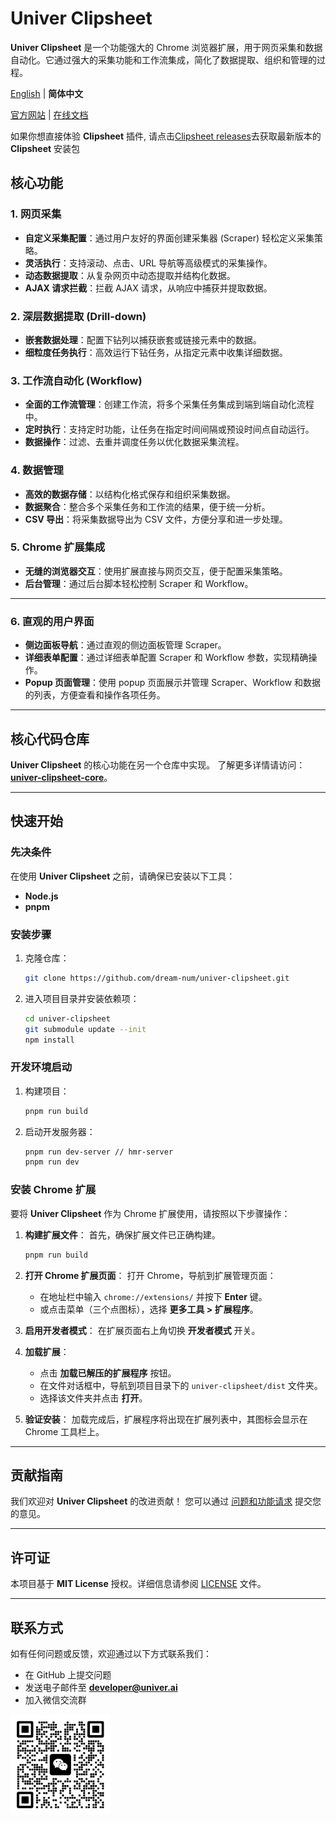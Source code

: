 # Univer Clipsheet

**Univer Clipsheet** 是一个功能强大的 Chrome 浏览器扩展，用于网页采集和数据自动化。它通过强大的采集功能和工作流集成，简化了数据提取、组织和管理的过程。

[English](./README.md) | **简体中文**

[官方网站](https://univer.ai/zh-CN/clip-sheet) | [在线文档](https://dream-num.github.io/univer-clipsheet/#/)

如果你想直接体验 **Clipsheet** 插件, 请点击[Clipsheet releases](https://github.com/dream-num/univer-clipsheet/releases)去获取最新版本的 **Clipsheet** 安装包

## 核心功能

### 1. 网页采集

- **自定义采集配置**：通过用户友好的界面创建采集器 (Scraper) 轻松定义采集策略。
- **灵活执行**：支持滚动、点击、URL 导航等高级模式的采集操作。
- **动态数据提取**：从复杂网页中动态提取并结构化数据。
- **AJAX 请求拦截**：拦截 AJAX 请求，从响应中捕获并提取数据。

### 2. 深层数据提取 (Drill-down)

- **嵌套数据处理**：配置下钻列以捕获嵌套或链接元素中的数据。
- **细粒度任务执行**：高效运行下钻任务，从指定元素中收集详细数据。

### 3. 工作流自动化 (Workflow)

- **全面的工作流管理**：创建工作流，将多个采集任务集成到端到端自动化流程中。
- **定时执行**：支持定时功能，让任务在指定时间间隔或预设时间点自动运行。
- **数据操作**：过滤、去重并调度任务以优化数据采集流程。

### 4. 数据管理

- **高效的数据存储**：以结构化格式保存和组织采集数据。
- **数据聚合**：整合多个采集任务和工作流的结果，便于统一分析。
- **CSV 导出**：将采集数据导出为 CSV 文件，方便分享和进一步处理。

### 5. Chrome 扩展集成

- **无缝的浏览器交互**：使用扩展直接与网页交互，便于配置采集策略。
- **后台管理**：通过后台脚本轻松控制 Scraper 和 Workflow。

---

### 6. 直观的用户界面

- **侧边面板导航**：通过直观的侧边面板管理 Scraper。
- **详细表单配置**：通过详细表单配置 Scraper 和 Workflow 参数，实现精确操作。
- **Popup 页面管理**：使用 popup 页面展示并管理 Scraper、Workflow 和数据的列表，方便查看和操作各项任务。

---

## 核心代码仓库

**Univer Clipsheet** 的核心功能在另一个仓库中实现。
了解更多详情请访问：
**[univer-clipsheet-core](https://github.com/dream-num/univer-clipsheet-core)**。

---

## 快速开始

### 先决条件

在使用 **Univer Clipsheet** 之前，请确保已安装以下工具：

- **Node.js**
- **pnpm**

### 安装步骤

1. 克隆仓库：

   ```bash
   git clone https://github.com/dream-num/univer-clipsheet.git
   ```

2. 进入项目目录并安装依赖项：

   ```bash
   cd univer-clipsheet
   git submodule update --init
   npm install
   ```

### 开发环境启动

1. 构建项目：

   ```bash
   pnpm run build
   ```

2. 启动开发服务器：

   ```bash
   pnpm run dev-server // hmr-server
   pnpm run dev
   ```

### 安装 Chrome 扩展

要将 **Univer Clipsheet** 作为 Chrome 扩展使用，请按照以下步骤操作：

1. **构建扩展文件**：
   首先，确保扩展文件已正确构建。

   ```bash
   pnpm run build
   ```

2. **打开 Chrome 扩展页面**：
   打开 Chrome，导航到扩展管理页面：
   - 在地址栏中输入 `chrome://extensions/` 并按下 **Enter** 键。
   - 或点击菜单（三个点图标），选择 **更多工具 > 扩展程序**。

3. **启用开发者模式**：
   在扩展页面右上角切换 **开发者模式** 开关。

4. **加载扩展**：
   - 点击 **加载已解压的扩展程序** 按钮。
   - 在文件对话框中，导航到项目目录下的 `univer-clipsheet/dist` 文件夹。
   - 选择该文件夹并点击 **打开**。

5. **验证安装**：
   加载完成后，扩展程序将出现在扩展列表中，其图标会显示在 Chrome 工具栏上。

---

## 贡献指南

我们欢迎对 **Univer Clipsheet** 的改进贡献！
您可以通过 [问题和功能请求](https://github.com/dream-num/univer-clipsheet/issues?q=sort%3Aupdated-desc+is%3Aissue+is%3Aopen) 提交您的意见。

---

## 许可证

本项目基于 **MIT License** 授权。详细信息请参阅 [LICENSE](./LICENSE) 文件。

---

## 联系方式

如有任何问题或反馈，欢迎通过以下方式联系我们：

- 在 GitHub 上提交问题
- 发送电子邮件至 **[developer@univer.ai](mailto:developer@univer.ai)**
- 加入微信交流群

<img style="width: 160px; height: 160px;" src="./pages/popup/public/qrcode.png" />
